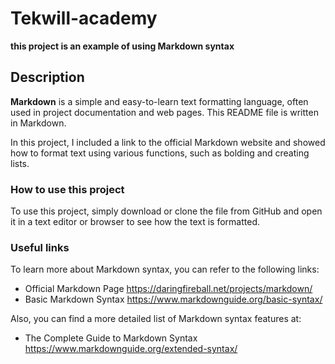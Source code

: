 # Tekwill-academy
**this project is an example of using Markdown syntax** 

## Description

**Markdown** is a simple and easy-to-learn text formatting language, often used in project documentation and web pages. This README file is written in Markdown.

In this project, I included a link to the official Markdown website and showed how to format text using various functions, such as bolding and creating lists.
### How to use this project

To use this project, simply download or clone the file from GitHub and open it in a text editor or browser to see how the text is formatted.

### Useful links

To learn more about Markdown syntax, you can refer to the following links:

- Official Markdown Page https://daringfireball.net/projects/markdown/
- Basic Markdown Syntax https://www.markdownguide.org/basic-syntax/

Also, you can find a more detailed list of Markdown syntax features at:

- The Complete Guide to Markdown Syntax https://www.markdownguide.org/extended-syntax/



